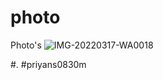 # photo
Photo's 
![IMG-20220317-WA0018](https://user-images.githubusercontent.com/97976765/180905779-37945ffb-22a8-46d3-aae4-5df25bdf3c69.jpg)

#. #priyans0830m
